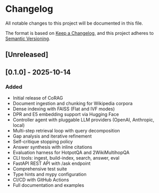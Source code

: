 # Changelog

All notable changes to this project will be documented in this file.

The format is based on [Keep a Changelog](https://keepachangelog.com/en/1.0.0/),
and this project adheres to [Semantic Versioning](https://semver.org/spec/v2.0.0.html).

## [Unreleased]

## [0.1.0] - 2025-10-14

### Added
- Initial release of CoRAG
- Document ingestion and chunking for Wikipedia corpora
- Dense indexing with FAISS (Flat and IVF modes)
- DPR and E5 embedding support via Hugging Face
- Controller agent with pluggable LLM providers (OpenAI, Anthropic, local)
- Multi-step retrieval loop with query decomposition
- Gap analysis and iterative refinement
- Self-critique stopping policy
- Answer synthesis with inline citations
- Evaluation harness for HotpotQA and 2WikiMultihopQA
- CLI tools: ingest, build-index, search, answer, eval
- FastAPI REST API with /ask endpoint
- Comprehensive test suite
- Type hints and mypy configuration
- CI/CD with GitHub Actions
- Full documentation and examples
